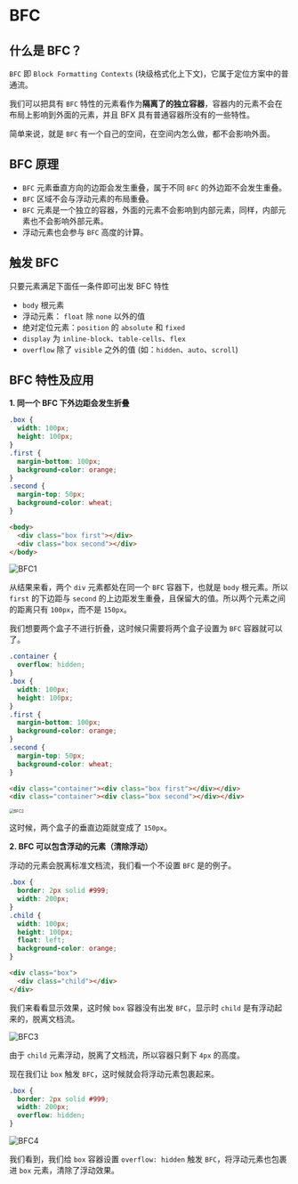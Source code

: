 # BFC

## 什么是 BFC？

`BFC` 即 `Block Formatting Contexts` (块级格式化上下文)，它属于定位方案中的普通流。

我们可以把具有 `BFC` 特性的元素看作为**隔离了的独立容器**，容器内的元素不会在布局上影响到外面的元素，并且 BFX 具有普通容器所没有的一些特性。

简单来说，就是 `BFC` 有一个自己的空间，在空间内怎么做，都不会影响外面。

## BFC 原理

- `BFC` 元素垂直方向的边距会发生重叠，属于不同 `BFC` 的外边距不会发生重叠。
- `BFC` 区域不会与浮动元素的布局重叠。
- `BFC` 元素是一个独立的容器，外面的元素不会影响到内部元素，同样，内部元素也不会影响外部元素。
- 浮动元素也会参与 `BFC` 高度的计算。

## 触发 BFC

只要元素满足下面任一条件即可出发 BFC 特性

- `body` 根元素
- 浮动元素： `float` 除 `none` 以外的值
- 绝对定位元素：`position` 的 `absolute` 和 `fixed`
- `display` 为 `inline-block`、`table-cells`、`flex`
- `overflow` 除了 `visible` 之外的值 (如：`hidden`、`auto`、`scroll`)

## BFC 特性及应用

**1. 同一个 BFC 下外边距会发生折叠**

```css
.box {
  width: 100px;
  height: 100px;
}
.first {
  margin-bottom: 100px;
  background-color: orange;
}
.second {
  margin-top: 50px;
  background-color: wheat;
}
```

```html
<body>
  <div class="box first"></div>
  <div class="box second"></div>
</body>
```

![BFC1](https://raw.githubusercontent.com/hzzzzzzzq/Blog/main/asseats/images/css/BFC/BFC1.png)

从结果来看，两个 `div` 元素都处在同一个 `BFC` 容器下，也就是 `body` 根元素。所以 `first` 的下边距与 `second` 的上边距发生重叠，且保留大的值。所以两个元素之间的距离只有 `100px`，而不是 `150px`。

我们想要两个盒子不进行折叠，这时候只需要将两个盒子设置为 `BFC` 容器就可以了。

```css
.container {
  overflow: hidden;
}
.box {
  width: 100px;
  height: 100px;
}
.first {
  margin-bottom: 100px;
  background-color: orange;
}
.second {
  margin-top: 50px;
  background-color: wheat;
}
```

```html
<div class="container"><div class="box first"></div></div>
<div class="container"><div class="box second"></div></div>
```

<img src="https://raw.githubusercontent.com/hzzzzzzzq/Blog/main/asseats/images/css/BFC/BFC2.png" alt="BFC2" style="zoom:50%;" />

这时候，两个盒子的垂直边距就变成了 `150px`。

**2. BFC 可以包含浮动的元素（清除浮动）**

浮动的元素会脱离标准文档流，我们看一个不设置 `BFC` 是的例子。

```css
.box {
  border: 2px solid #999;
  width: 200px;
}
.child {
  width: 100px;
  height: 100px;
  float: left;
  background-color: orange;
}
```

```html
<div class="box">
  <div class="child"></div>
</div>
```

我们来看看显示效果，这时候 `box` 容器没有出发 `BFC`，显示时 `child` 是有浮动起来的，脱离文档流。

![BFC3](https://raw.githubusercontent.com/hzzzzzzzq/Blog/main/asseats/images/css/BFC/BFC3.png)

由于 `child` 元素浮动，脱离了文档流，所以容器只剩下 `4px` 的高度。

现在我们让 `box` 触发 `BFC`，这时候就会将浮动元素包裹起来。

```css
.box {
  border: 2px solid #999;
  width: 200px;
  overflow: hidden;
}
```

![BFC4](https://raw.githubusercontent.com/hzzzzzzzq/Blog/main/asseats/images/css/BFC/BFC4.png)

我们看到，我们给 `box` 容器设置 `overflow: hidden` 触发 `BFC`，将浮动元素也包裹进 `box` 元素，清除了浮动效果。
